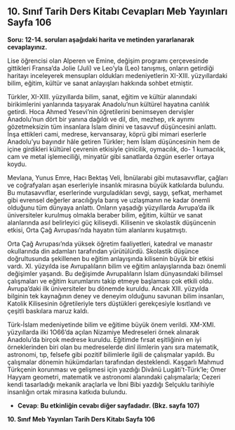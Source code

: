 ## 10. Sınıf Tarih Ders Kitabı Cevapları Meb Yayınları Sayfa 106

**Soru: 12-14. soruları aşağıdaki harita ve metinden yararlanarak cevaplayınız.**

Lise öğrencisi olan Alperen ve Emine, değişim programı çerçevesinde gittikleri Fransa’da Jolie (Juli) ve Leo’yla (Leo) tanışmış, onların getirdiği haritayı inceleyerek mensupları oldukları medeniyetlerin XI-XIII. yüzyıllardaki bilim, eğitim, kültür ve sanat anlayışları hakkında sohbet etmiştir.

Türkler, XI-XIII. yüzyıllarda bilim, sanat, eğitim ve kültür alanındaki birikimlerini yanlarında taşıyarak Anadolu’nun kültürel hayatına canlılık getirdi. Hoca Ahmed Yesevi’nin öğretilerini benimseyen dervişler Anadolu’nun dört bir yanına dağıldı ve dil, din, mezhep, ırk ayrımı gözetmeksizin tüm insanlara İslam dinini ve tasavvuf düşüncesini anlattı. İnşa ettikleri cami, medrese, kervansaray, köprü gibi mimari eserlerle Anadolu’yu bayındır hâle getiren Türkler; hem İslam düşüncesinin hem de içine girdikleri kültürel çevrenin etkisiyle çinicilik, oymacılık, do- 1 kumacılık, cam ve metal işlemeciliği, minyatür gibi sanatlarda özgün eserler ortaya koydu.

Mevlana, Yunus Emre, Hacı Bektaş Veli, İbnülarabi gibi mutasavvıflar, çağları ve coğrafyaları aşan eserleriyle insanlık mirasına büyük katkılarda bulundu. Bu mutasavvıflar, eserlerinde vurguladıkları sevgi, saygı, şefkat, merhamet gibi evrensel değerler aracılığıyla barış ve uzlaşmanın ne kadar önemli olduğunu tüm dünyaya anlattı. Onların yaşadığı yüzyıllarda Avrupa’da ilk üniversiteler kurulmuş olmakla beraber bilim, eğitim, kültür ve sanat alanlarında asıl belirleyici güç kiliseydi. Kilisenin ve skolastik düşüncenin etkisi, Orta Çağ Avrupası’nda hayatın tüm alanlarını kuşatmıştı.

Orta Çağ Avrupası’nda yüksek öğretim faaliyetleri, katedral ve manastır okullarında din adamları tarafından yürütülürdü. Skolastik düşünce doğrultusunda şekillenen bu eğitim anlayışında kilisenin büyük bir etkisi vardı. XI. yüzyılda ise Avrupalıların bilim ve eğitim anlayışlarında bazı önemli değişimler yaşandı. Bu değişimde Avrupalıların İslam dünyasındaki bilimsel çalışmaları ve eğitim kurumlarını takip etmeye başlaması çok etkili oldu. Avrupa’daki ilk üniversiteler bu dönemde kuruldu. Ancak XIII. yüzyılda bilginin tek kaynağının deney ve deneyim olduğunu savunan bilim insanları, Katolik Kilisesinin öğretileriyle ters düştükleri gerekçesiyle kısıtlandı ve çeşitli baskılara maruz kaldı.

Türk-İslam medeniyetinde bilim ve eğitime büyük önem verildi. XM-XMI. yüzyıllarda ilki 1O66’da açılan Nizamiye Medreseleri örnek alınarak Anadolu’da birçok medrese kuruldu. Eğitimde fırsat eşitliğinin en iyi örneklerinden biri olan bu medreselerde dinî ilimlerin yanı sıra matematik, astronomi, tıp, felsefe gibi pozitif bilimlerle ilgili de çalışmalar yapıldı. Bu çalışmalar dönemin hükümdarları tarafından desteklendi. Kaşgarlı Mahmud Türkçenin korunması ve gelişmesi için yazdığı Divânü Lugâti’t-Türk’le; Omer Hayyam geometri, matematik ve astronomi alanındaki çalışmalarla; Cezeri kendi tasarladığı mekanik araçlarla ve İbni Bibi yazdığı Selçuklu tarihiyle insanlığın ortak mirasına katkıda bulundu.

* **Cevap**: **Bu etkinliğin cevabı diğer sayfadadır. (Bkz. sayfa 107)**

**10. Sınıf Meb Yayınları Tarih Ders Kitabı Sayfa 106**